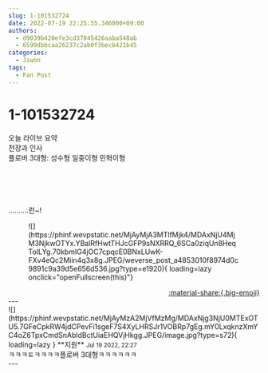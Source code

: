 ```yaml
---
slug: 1-101532724
date: 2022-07-19 22:25:55.346000+09:00
authors:
  - d9039b420efe3cd37845426aaba548ab
  - 6599dbbcaa26237c2ab0f3becb421b45
categories:
  - Jiwon
tags:
  - Fan Post
---
```


# 1-101532724

<div class="post-container" markdown="1">
<div class="content-container md-sidebar__scrollwrap" markdown="1">

오늘 라이브 요약<br>천장과 인사<br>플로버 3대형: 성수형 일중이형 민혁이형<br><br><br><br><br><br>..........런~!
<figure markdown="1">
![](https://phinf.wevpstatic.net/MjAyMjA3MTlfMjk4/MDAxNjU4MjM3NjkwOTYx.YBalRfHwtTHJcGFP9sNXRRQ_6SCa0ziqUn8HeqToILYg.70kbmIG4jOC7cpqcE0BNxLUwK-FXv4eQc2Miin4q3x8g.JPEG/weverse_post_a4853010f8974d0c9891c9a39d5e656d536.jpg?type=e1920){ loading=lazy onclick="openFullscreen(this)"}
</figure>


</div>
</div>

<div style="text-align: right;" markdown="1">
<a href="https://weverse.io/fromis9/fanpost/1-101532724" style="text-align: right;">:material-share:{.big-emoji}</a>
</div>
---

<div class="comments-container md-sidebar__scrollwrap" markdown="1">
<div class="comment" markdown="1">
<div class='id-container' markdown="1">
![](https://phinf.wevpstatic.net/MjAyMzA2MjVfMzMg/MDAxNjg3NjU0MTExOTU5.7GFeCpkRW4jdCPevFi1sgeF7S4XyLHRSJr1VOBRp7gEg.mY0LxqknzXmYC4oZ6TpxCmdSnAbldBctUiaEHQVjHkgg.JPEG/image.jpg?type=s72){ loading=lazy }
**<span class="artist">지원</span>** <small>Jul 19 2022, 22:27</small><br>
</div>
<div class='comment-body' markdown="1">
ㅋㅋㅋㅌㅋㅋㅋㅋ플로버 3대형ㅋㅋㅋㅋㅋㅋ
</div>
</div>
</div>
---
